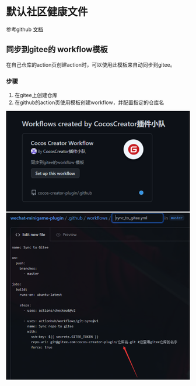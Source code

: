 # 默认社区健康文件

参考github [文档](https://docs.github.com/cn/communities/setting-up-your-project-for-healthy-contributions/creating-a-default-community-health-file)

## 同步到gitee的 workflow模板

在自己仓库的action页创建action时，可以使用此模板来自动同步到gitee。

### 步骤
 
1. 在gitee上创建仓库
2. 在github的action页使用模板创建workflow，并配置指定的仓库名

![x](screenshot/img1.png)
![x](screenshot/img2.png)
